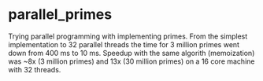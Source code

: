 # parallel_primes
Trying parallel programming with implementing primes. From the simplest
implementation to 32 parallel threads the time for 3 million primes went down from
400 ms to 10 ms. Speedup with the same algorith (memoization) was ~8x (3 million primes) and 13x (30 million primes)
on a 16 core machine with 32 threads.
